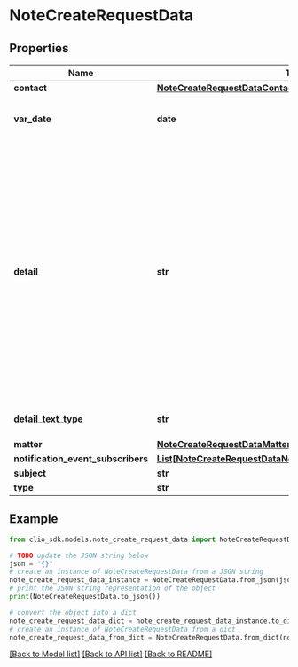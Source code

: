 # NoteCreateRequestData


## Properties

Name | Type | Description | Notes
------------ | ------------- | ------------- | -------------
**contact** | [**NoteCreateRequestDataContact**](NoteCreateRequestDataContact.md) |  | 
**var_date** | **date** | Date for the Note. (Expects an ISO-8601 date). | [optional] 
**detail** | **str** | Note body in text. This Note supports rich text when setting the &#x60;detail_text_type&#x60; field to &#x60;rich_text&#x60;. With supported tags such as &#x60;&lt;a&gt;&#x60;, &#x60;&lt;b&gt;&#x60;, &#x60;&lt;br&gt;&#x60;, &#x60;&lt;div&gt;&#x60;, &#x60;&lt;em&gt;&#x60;, &#x60;&lt;i&gt;&#x60; &#x60;&lt;li&gt;&#x60;, &#x60;&lt;ol&gt;&#x60;, &#x60;&lt;p&gt;&#x60;, &#x60;&lt;s&gt;&#x60;, &#x60;&lt;strong&gt;&#x60;, &#x60;&lt;u&gt;&#x60; and &#x60;&lt;ul&gt;&#x60;. This Note also supports attributes such as &#x60;href&#x60;, &#x60;rel&#x60;, &#x60;type&#x60;, and &#x60;target&#x60;. | [optional] 
**detail_text_type** | **str** | The type of text in the detail field. | [optional] [default to 'plain_text']
**matter** | [**NoteCreateRequestDataMatter**](NoteCreateRequestDataMatter.md) |  | 
**notification_event_subscribers** | [**List[NoteCreateRequestDataNotificationEventSubscribersInner]**](NoteCreateRequestDataNotificationEventSubscribersInner.md) |  | [optional] 
**subject** | **str** | Note subject. | [optional] 
**type** | **str** | Note type. | 

## Example

```python
from clio_sdk.models.note_create_request_data import NoteCreateRequestData

# TODO update the JSON string below
json = "{}"
# create an instance of NoteCreateRequestData from a JSON string
note_create_request_data_instance = NoteCreateRequestData.from_json(json)
# print the JSON string representation of the object
print(NoteCreateRequestData.to_json())

# convert the object into a dict
note_create_request_data_dict = note_create_request_data_instance.to_dict()
# create an instance of NoteCreateRequestData from a dict
note_create_request_data_from_dict = NoteCreateRequestData.from_dict(note_create_request_data_dict)
```
[[Back to Model list]](../README.md#documentation-for-models) [[Back to API list]](../README.md#documentation-for-api-endpoints) [[Back to README]](../README.md)


